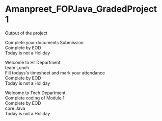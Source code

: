 # Amanpreet_FOPJava_GradedProject1

Output of the project
 
Complete your documents Submission\
Complete by EOD\
Today is not a Holiday

Welcome to Hr Department\
team Lunch\
Fill todays's timesheet and mark your attendance\
Complete by EOD\
Today is not a Holiday

Welcome to Tech Department\
Complete coding of Module 1\
Complete by EOD\
core Java\
Today is not a Holiday
